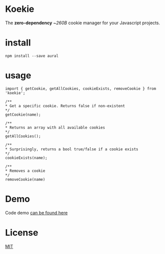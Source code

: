 # Koekie

The **zero-dependency** ~_260B_ cookie manager for your Javascript projects.

# install

```
npm install --save aural
```

# usage

```
import { getCookie, getAllCookies, cookieExists, removeCookie } from 'koekie';

/**
* Get a specific cookie. Returns false if non-existent
*/
getCookie(name);

/**
* Returns an array with all available cookies
*/
getAllCookies();

/**
* Surprisingly, returns a bool true/false if a cookie exists
*/
cookieExists(name);

/**
* Removes a cookie
*/
removeCookie(name)
```

# Demo

Code demo [can be found here](https://codesandbox.io/s/23vr2nkp4p)

# License

[MIT](https://oss.ninja/mit/mjanssen/)
